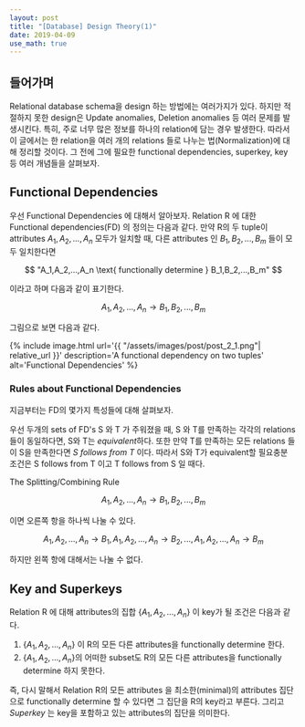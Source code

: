 ```yaml
---
layout: post
title: "[Database] Design Theory(1)"
date: 2019-04-09
use_math: true
---
```


## 들어가며
Relational database schema을 design 하는 방법에는 여러가지가 있다. 하지만 적절하지 못한 design은 Update anomalies, Deletion anomalies 등 여러 문제를 발생시킨다. 특히, 주로 너무 많은 정보를 하나의 relation에 담는 경우 발생한다. 따라서 이 글에서는 한 relation을 여러 개의 relations 들로 나누는 법(Normalization)에 대해 정리할 것이다. 그 전에 그에 필요한 functional dependencies, superkey, key 등 여러 개념들을 살펴보자.

## Functional Dependencies
우선 Functional Dependencies 에 대해서 알아보자. Relation R 에 대한 Functional dependencies(FD) 의 정의는 다음과 같다. 만약 R의 두  tuple이 attributes $A_1,A_2,...,A_n$ 모두가 일치할 때, 다른 attributes 인 $B_1,B_2,...,B_m$ 들이 모두 일치한다면

$$ "A_1,A_2,...,A_n \text{ functionally determine } B_1,B_2,...,B_m" $$

이라고 하며 다음과 같이 표기한다.

$$ A_1,A_2,...,A_n \rightarrow  B_1,B_2,...,B_m $$

그림으로 보면 다음과 같다.

{% include image.html url='{{ "/assets/images/post/post_2_1.png"| relative_url }}' description='A functional dependency on two tuples' alt='Functional Dependencies' %}

### Rules about Functional Dependencies
지금부터는 FD의 몇가지 특성들에 대해 살펴보자.

우선 두개의 sets of FD's S 와 T 가 주워졌을 때, S 와 T를 만족하는 각각의 relations 들이 동일하다면, S와 T는 *equivalent*하다. 또한 만약 T를 만족하는 모든  relations 들이 S을 만족한다면 *S follows from T* 이다. 따라서 S와 T가 equivalent할 필요충분 조건은 S follows from T 이고 T follows from S 일 때다.

The Splitting/Combining Rule

$$ A_1,A_2,...,A_n \rightarrow  B_1,B_2,...,B_m $$

이면 오른쪽 항을 하나씩 나눌 수 있다.

$$ A_1,A_2,...,A_n \rightarrow  B_1, A_1,A_2,...,A_n \rightarrow B_2,...,A_1,A_2,...,A_n \rightarrow B_m $$

하지만 왼쪽 항에 대해서는 나눌 수 없다.






## Key and Superkeys
Relation R 에 대해 attributes의 집합 $\{A_1,A_2,...,A_n\}$ 이 key가 될 조건은 다음과 같다.
1. $\{A_1,A_2,...,A_n\}$ 이 R의 모든 다른 attributes을 functionally determine 한다.
2. $\{A_1,A_2,...,A_n\}$의 어떠한 subset도 R의 모든 다른 attributes을 functionally determine 하지 못한다.

즉, 다시 말해서 Relation R의 모든 attributes 을 최소한(minimal)의 attributes 집단으로 functionally determine 할 수 있다면 그 집단을 R의 key라고 부른다.
그리고 *Superkey* 는 key을 포함하고 있는 attributes의 집단을 의미한다.
